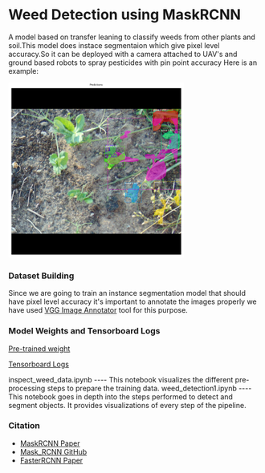 # Weed Detection using MaskRCNN
A model based on transfer leaning to classify weeds from other plants and soil.This model does instace segmentaion which give pixel level accuracy.So it can be deployed with a camera attached to UAV's and ground based robots to spray pesticides with pin point accuracy
Here is an example:

<img src="results/index.png" width="350" height="350">

### Dataset Building
Since we are going to train an instance segmentation model that should have pixel level accuracy it's important to annotate the 
images properly we have used [VGG Image Annotator](http://www.robots.ox.ac.uk/~vgg/software/via/) tool for this purpose.

### Model Weights and Tensorboard Logs
[Pre-trained weight](https://drive.google.com/file/d/11XssW0dkMGfxsFWM-zp_DxICXsLqnGtf/view?usp=sharing)

[Tensorboard Logs](https://drive.google.com/file/d/1fJsdFJwFsfmwLA6Yy3TZVB4pOTVRa1F6/view?usp=sharing)

inspect_weed_data.ipynb  ---- This notebook visualizes the different pre-processing steps to prepare the training data.
weed_detection1.ipynb    ---- This notebook goes in depth into the steps performed to detect and segment objects. It provides visualizations of every step of the pipeline.

### Citation
+ [MaskRCNN Paper](https://arxiv.org/pdf/1703.06870.pdf)
+ [Mask_RCNN GitHub](https://github.com/matterport/Mask_RCNN)
+ [FasterRCNN Paper](https://arxiv.org/pdf/1504.08083.pdf)






